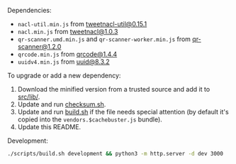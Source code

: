 Dependencies:

- `nacl-util.min.js` from [tweetnacl-util@0.15.1](https://www.npmjs.com/package/tweetnacl-util)
- `nacl.min.js` from [tweetnacl@1.0.3](https://www.npmjs.com/package/tweetnacl)
- `qr-scanner.umd.min.js` and `qr-scanner-worker.min.js` from [qr-scanner@1.2.0](https://www.npmjs.com/package/qr-scanner)
- `qrcode.min.js` from [qrcode@1.4.4](https://www.npmjs.com/package/qrcode)
- `uuidv4.min.js` from [uuid@8.3.2](https://www.npmjs.com/package/uuid)

To upgrade or add a new dependency:

1. Download the minified version from a trusted source and add it to [src/lib/](src/lib/).
2. Update and run [checksum.sh](scripts/checksum.sh).
3. Update and run [build.sh](scripts/build.sh) if the file needs special attention (by default it's copied into the `vendors.$cachebuster.js` bundle).
4. Update this README.

Development:

```bash
./scripts/build.sh development && python3 -m http.server -d dev 3000
```
